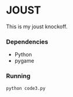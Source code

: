 # JOUST
This is my joust knockoff.

### Dependencies
* Python
* pygame

### Running
```
python code3.py
```
